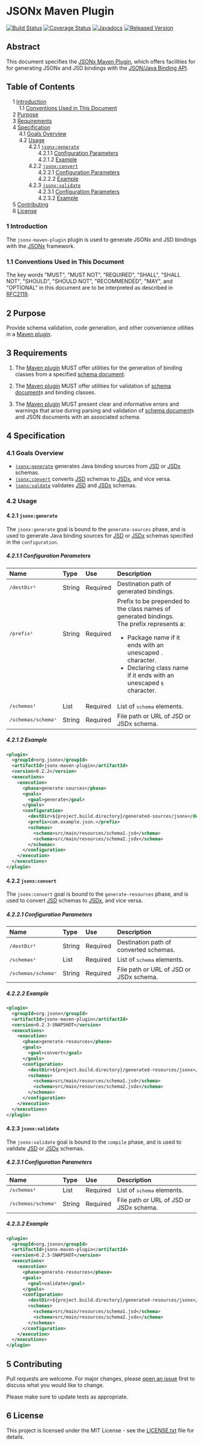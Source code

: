 # JSONx Maven Plugin

[![Build Status](https://travis-ci.org/jsonxorg/jsonx.png)](https://travis-ci.org/jsonxorg/jsonx)
[![Coverage Status](https://coveralls.io/repos/github/jsonxorg/jsonx/badge.svg)](https://coveralls.io/github/jsonxorg/jsonx)
[![Javadocs](https://www.javadoc.io/badge/org.jsonx/jsonx-maven-plugin.svg)](https://www.javadoc.io/doc/org.jsonx/jsonx-maven-plugin)
[![Released Version](https://img.shields.io/maven-central/v/org.jsonx/jsonx-maven-plugin.svg)](https://mvnrepository.com/artifact/org.jsonx/jsonx-maven-plugin)

## Abstract

This document specifies the <ins>JSONx Maven Plugin</ins>, which offers facilities for for generating JSONx and JSD bindings with the [JSON/Java Binding API][api].

## Table of Contents

<samp>&nbsp;&nbsp;</samp>1 [Introduction](#1-introduction)<br>
<samp>&nbsp;&nbsp;&nbsp;&nbsp;</samp>1.1 [Conventions Used in This Document](#11-conventions-used-in-this-document)<br>
<samp>&nbsp;&nbsp;</samp>2 [Purpose](#2-purpose)<br>
<samp>&nbsp;&nbsp;</samp>3 [Requirements](#3-requirements)<br>
<samp>&nbsp;&nbsp;</samp>4 [Specification](#4-specification)<br>
<samp>&nbsp;&nbsp;&nbsp;&nbsp;</samp>4.1 [Goals Overview](#41-goals-overview)<br>
<samp>&nbsp;&nbsp;&nbsp;&nbsp;</samp>4.2 [Usage](#42-usage)<br>
<samp>&nbsp;&nbsp;&nbsp;&nbsp;&nbsp;&nbsp;&nbsp;</samp>4.2.1 [`jsonx:generate`](#421-jsonxgenerate)<br>
<samp>&nbsp;&nbsp;&nbsp;&nbsp;&nbsp;&nbsp;&nbsp;&nbsp;&nbsp;&nbsp;</samp>4.2.1.1 [Configuration Parameters](#4211-configuration-parameters)<br>
<samp>&nbsp;&nbsp;&nbsp;&nbsp;&nbsp;&nbsp;&nbsp;&nbsp;&nbsp;&nbsp;</samp>4.2.1.2 [Example](#4212-example)<br>
<samp>&nbsp;&nbsp;&nbsp;&nbsp;&nbsp;&nbsp;&nbsp;</samp>4.2.2 [`jsonx:convert`](#422-jsonxconvert)<br>
<samp>&nbsp;&nbsp;&nbsp;&nbsp;&nbsp;&nbsp;&nbsp;&nbsp;&nbsp;&nbsp;</samp>4.2.2.1 [Configuration Parameters](#4221-configuration-parameters)<br>
<samp>&nbsp;&nbsp;&nbsp;&nbsp;&nbsp;&nbsp;&nbsp;&nbsp;&nbsp;&nbsp;</samp>4.2.2.2 [Example](#4222-example)<br>
<samp>&nbsp;&nbsp;&nbsp;&nbsp;&nbsp;&nbsp;&nbsp;</samp>4.2.3 [`jsonx:validate`](#423-jsonxvalidate)<br>
<samp>&nbsp;&nbsp;&nbsp;&nbsp;&nbsp;&nbsp;&nbsp;&nbsp;&nbsp;&nbsp;</samp>4.2.3.1 [Configuration Parameters](#4231-configuration-parameters)<br>
<samp>&nbsp;&nbsp;&nbsp;&nbsp;&nbsp;&nbsp;&nbsp;&nbsp;&nbsp;&nbsp;</samp>4.2.3.2 [Example](#4232-example)<br>
<samp>&nbsp;&nbsp;</samp>5 [Contributing](#5-contributing)<br>
<samp>&nbsp;&nbsp;</samp>6 [License](#6-license)

### 1 Introduction

The `jsonx-maven-plugin` plugin is used to generate JSONx and JSD bindings with the [JSONx][jsonx] framework.

### 1.1 Conventions Used in This Document

The key words "MUST", "MUST NOT", "REQUIRED", "SHALL", "SHALL NOT", "SHOULD", "SHOULD NOT", "RECOMMENDED", "MAY", and "OPTIONAL" in this document are to be interpreted as described in [RFC2119](https://www.ietf.org/rfc/rfc2119.txt).

## 2 Purpose

Provide schema validation, code generation, and other convenience utlities in a <ins>Maven plugin</ins>.

## 3 Requirements

1. The <ins>Maven plugin</ins> MUST offer utilities for the generation of binding classes from a specified <ins>schema document</ins>.

1. The <ins>Maven plugin</ins> MUST offer utilities for validation of <ins>schema document</ins>s and binding classes.

1. The <ins>Maven plugin</ins> MUST present clear and informative errors and warnings that arise during parsing and validation of <ins>schema document</ins>s and JSON documents with an associated schema.

## 4 Specification

### 4.1 Goals Overview

* [`jsonx:generate`](#jsonxgenerate) generates Java binding sources from <ins>JSD</ins> or <ins>JSDx</ins> schemas.
* [`jsonx:convert`](#jsonxconvert) converts <ins>JSD</ins> schemas to <ins>JSDx</ins>, and vice versa.
* [`jsonx:valdate`](#jsonxvalidate) validates <ins>JSD</ins> and <ins>JSDx</ins> schemas.

### 4.2 Usage

#### 4.2.1 `jsonx:generate`

The `jsonx:generate` goal is bound to the `generate-sources` phase, and is used to generate Java binding sources for <ins>JSD</ins> or <ins>JSDx</ins> schemas specified in the `configuration`.

##### 4.2.1.1 Configuration Parameters

| Name                          | Type    | Use      | Description                             |
|:------------------------------|:--------|:---------|:----------------------------------------|
| <samp>/destDir¹</samp>        | String  | Required | Destination path of generated bindings. |
| <samp>/prefix¹</samp><br>&nbsp;<br>&nbsp;<br>&nbsp;<br>&nbsp; | String<br>&nbsp;<br>&nbsp;<br>&nbsp;<br>&nbsp;  | Required<br>&nbsp;<br>&nbsp;<br>&nbsp;<br>&nbsp; | Prefix to be prepended to the class names of generated bindings.<br>The prefix represents a:<ul><li>Package name if it ends with an unescaped <samp>.</samp> character.</li><li>Declaring class name if it ends with an unescaped <samp>$</samp> character.</li></ul> |
| <samp>/schemas¹</samp>        | List    | Required | List of <samp>schema</samp> elements.   |
| <samp>/schemas/schemaⁿ</samp> | String  | Required | File path or URL of JSD or JSDx schema. |

##### 4.2.1.2 Example

```xml
<plugin>
  <groupId>org.jsonx</groupId>
  <artifactId>jsonx-maven-plugin</artifactId>
  <version>0.2.2</version>
  <executions>
    <execution>
      <phase>generate-sources</phase>
      <goals>
        <goal>generate</goal>
      </goals>
      <configuration>
        <destDir>${project.build.directory}/generated-sources/jsonx</destDir>
        <prefix>com.example.json.</prefix>
        <schemas>
          <schema>src/main/resources/schema1.jsd</schema>
          <schema>src/main/resources/schema2.jsdx</schema>
        </schemas>
      </configuration>
    </execution>
  </executions>
</plugin>
```

#### 4.2.2 `jsonx:convert`

The `jsonx:convert` goal is bound to the `generate-resources` phase, and is used to convert <ins>JSD</ins> schemas to <ins>JSDx</ins>, and vice versa.

##### 4.2.2.1 Configuration Parameters

| Name                          | Type    | Use      | Description                             |
|:------------------------------|:--------|:---------|:----------------------------------------|
| <samp>/destDir¹</samp>        | String  | Required | Destination path of converted schemas.  |
| <samp>/schemas¹</samp>        | List    | Required | List of <samp>schema</samp> elements.   |
| <samp>/schemas/schemaⁿ</samp> | String  | Required | File path or URL of JSD or JSDx schema. |

##### 4.2.2.2 Example

```xml
<plugin>
  <groupId>org.jsonx</groupId>
  <artifactId>jsonx-maven-plugin</artifactId>
  <version>0.2.3-SNAPSHOT</version>
  <executions>
    <execution>
      <phase>generate-resources</phase>
      <goals>
        <goal>convert</goal>
      </goals>
      <configuration>
        <destDir>${project.build.directory}/generated-resources/jsonx</destDir>
        <schemas>
          <schema>src/main/resources/schema1.jsd</schema>
          <schema>src/main/resources/schema2.jsdx</schema>
        </schemas>
      </configuration>
    </execution>
  </executions>
</plugin>
```

#### 4.2.3 `jsonx:validate`

The `jsonx:validate` goal is bound to the `compile` phase, and is used to validate <ins>JSD</ins> or <ins>JSDx</ins> schemas.

##### 4.2.3.1 Configuration Parameters

| Name                          | Type    | Use      | Description                             |
|:------------------------------|:--------|:---------|:----------------------------------------|
| <samp>/schemas¹</samp>        | List    | Required | List of <samp>schema</samp> elements.   |
| <samp>/schemas/schemaⁿ</samp> | String  | Required | File path or URL of JSD or JSDx schema. |

##### 4.2.3.2 Example

```xml
<plugin>
  <groupId>org.jsonx</groupId>
  <artifactId>jsonx-maven-plugin</artifactId>
  <version>0.2.3-SNAPSHOT</version>
  <executions>
    <execution>
      <phase>generate-resources</phase>
      <goals>
        <goal>validate</goal>
      </goals>
      <configuration>
        <destDir>${project.build.directory}/generated-resources/jsonx</destDir>
        <schemas>
          <schema>src/main/resources/schema1.jsd</schema>
          <schema>src/main/resources/schema2.jsdx</schema>
        </schemas>
      </configuration>
    </execution>
  </executions>
</plugin>
```

## 5 Contributing

Pull requests are welcome. For major changes, please [open an issue](../../../issues) first to discuss what you would like to change.

Please make sure to update tests as appropriate.

## 6 License

This project is licensed under the MIT License - see the [LICENSE.txt](LICENSE.txt) file for details.

[api]: /../../binding/
[jsonx]: /../..